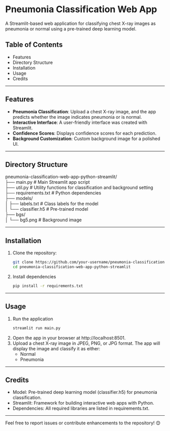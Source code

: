 # Pneumonia Classification Web App

A Streamlit-based web application for classifying chest X-ray images as pneumonia or normal using a pre-trained deep learning model.

## Table of Contents
- Features
- Directory Structure
- Installation
- Usage
- Credits

---

## Features
- **Pneumonia Classification**: Upload a chest X-ray image, and the app predicts whether the image indicates pneumonia or is normal.
- **Interactive Interface**: A user-friendly interface was created with Streamlit.
- **Confidence Scores**: Displays confidence scores for each prediction.
- **Background Customization**: Custom background image for a polished UI.

---

## Directory Structure
pneumonia-classification-web-app-python-streamlit/  
├── main.py                  # Main Streamlit app script  
├── util.py                  # Utility functions for classification and background setting  
├── requirements.txt         # Python dependencies  
├── models/  
│   ├── labels.txt           # Class labels for the model  
│   └── classifier.h5        # Pre-trained model  
├── bgs/  
│   └── bg5.png              # Background image  


---

## Installation
1. Clone the repository:
   ```bash
   git clone https://github.com/your-username/pneumonia-classification-web-app-python-streamlit.git
   cd pneumonia-classification-web-app-python-streamlit
2. Install dependencies
   ```bash
   pip install -r requirements.txt

---

## Usage
1. Run the application
   ```bash
   streamlit run main.py
3. Open the app in your browser at http://localhost:8501.
4. Upload a chest X-ray image in JPEG, PNG, or JPG format. The app will display the image and classify it as either:
   * Normal
   * Pneumonia

---

## Credits
* Model: Pre-trained deep learning model (classifier.h5) for pneumonia classification.
* Streamlit: Framework for building interactive web apps with Python.
* Dependencies: All required libraries are listed in requirements.txt.

---

Feel free to report issues or contribute enhancements to the repository! 😊
